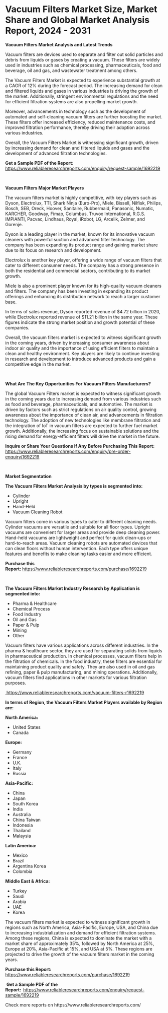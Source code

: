 <p><h1>Vacuum Filters Market Size, Market Share and Global Market Analysis Report, 2024 - 2031</h1></p><p><strong>Vacuum Filters Market Analysis and Latest Trends</strong></p>
<p><p>Vacuum filters are devices used to separate and filter out solid particles and debris from liquids or gases by creating a vacuum. These filters are widely used in industries such as chemical processing, pharmaceuticals, food and beverage, oil and gas, and wastewater treatment among others.</p><p>The Vacuum Filters Market is expected to experience substantial growth at a CAGR of 12% during the forecast period. The increasing demand for clean and filtered liquids and gases in various industries is driving the growth of the market. Additionally, stringent environmental regulations and the need for efficient filtration systems are also propelling market growth.</p><p>Moreover, advancements in technology such as the development of automated and self-cleaning vacuum filters are further boosting the market. These filters offer increased efficiency, reduced maintenance costs, and improved filtration performance, thereby driving their adoption across various industries.</p><p>Overall, the Vacuum Filters Market is witnessing significant growth, driven by increasing demand for clean and filtered liquids and gases and the development of advanced filtration technologies.</p></p>
<p><strong>Get a Sample PDF of the Report:&nbsp;</strong> <a href="https://www.reliableresearchreports.com/enquiry/request-sample/1692219">https://www.reliableresearchreports.com/enquiry/request-sample/1692219</a></p>
<p>&nbsp;</p>
<p><strong>Vacuum Filters Major Market Players</strong></p>
<p><p>The vacuum filters market is highly competitive, with key players such as Dyson, Electrolux, TTI, Shark Ninja (Euro-Pro), Miele, Bissell, Nilfisk, Philips, Bosch, SEB, Oreck, Hoover, Sanitaire, Rubbermaid, Panasonic, Numatic, KARCHER, Goodway, Fimap, Columbus, Truvox International, R.G.S. IMPIANTI, Pacvac, Lindhaus, Royal, iRobot, LG, Arcelik, Zelmer, and Gorenje.</p><p>Dyson is a leading player in the market, known for its innovative vacuum cleaners with powerful suction and advanced filter technology. The company has been expanding its product range and gaining market share due to its focus on research and development.</p><p>Electrolux is another key player, offering a wide range of vacuum filters that cater to different consumer needs. The company has a strong presence in both the residential and commercial sectors, contributing to its market growth.</p><p>Miele is also a prominent player known for its high-quality vacuum cleaners and filters. The company has been investing in expanding its product offerings and enhancing its distribution network to reach a larger customer base.</p><p>In terms of sales revenue, Dyson reported revenue of $4.72 billion in 2020, while Electrolux reported revenue of $11.21 billion in the same year. These figures indicate the strong market position and growth potential of these companies.</p><p>Overall, the vacuum filters market is expected to witness significant growth in the coming years, driven by increasing consumer awareness about indoor air quality and the importance of using efficient filters to maintain a clean and healthy environment. Key players are likely to continue investing in research and development to introduce advanced products and gain a competitive edge in the market.</p></p>
<p>&nbsp;</p>
<p><strong>What Are The Key Opportunities For Vacuum Filters Manufacturers?</strong></p>
<p><p>The global Vacuum Filters market is expected to witness significant growth in the coming years due to increasing demand from various industries such as food and beverage, pharmaceuticals, and automotive. The market is driven by factors such as strict regulations on air quality control, growing awareness about the importance of clean air, and advancements in filtration technology. The adoption of new technologies like membrane filtration and the integration of IoT in vacuum filters are expected to further fuel market growth. Additionally, the increasing focus on sustainable solutions and the rising demand for energy-efficient filters will drive the market in the future.</p></p>
<p><strong>Inquire or Share Your Questions If Any Before Purchasing This Report:</strong> <a href="https://www.reliableresearchreports.com/enquiry/pre-order-enquiry/1692219">https://www.reliableresearchreports.com/enquiry/pre-order-enquiry/1692219</a></p>
<p>&nbsp;</p>
<p><strong>Market Segmentation</strong></p>
<p><strong>The Vacuum Filters Market Analysis by types is segmented into:</strong></p>
<p><ul><li>Cylinder</li><li>Upright</li><li>Hand-Held</li><li>Vacuum Cleaning Robot</li></ul></p>
<p><p>Vacuum filters come in various types to cater to different cleaning needs. Cylinder vacuums are versatile and suitable for all floor types. Upright vacuums are convenient for larger areas and provide deep cleaning power. Hand-held vacuums are lightweight and perfect for quick clean-ups or hard-to-reach areas. Vacuum cleaning robots are automated devices that can clean floors without human intervention. Each type offers unique features and benefits to make cleaning tasks easier and more efficient.</p></p>
<p><strong>Purchase this Report:&nbsp;</strong><a href="https://www.reliableresearchreports.com/purchase/1692219">https://www.reliableresearchreports.com/purchase/1692219</a></p>
<p>&nbsp;</p>
<p><strong>The Vacuum Filters Market Industry Research by Application is segmented into:</strong></p>
<p><ul><li>Pharma & Healthcare</li><li>Chemical Process</li><li>Food Industry</li><li>Oil and Gas</li><li>Paper & Pulp</li><li>Mining</li><li>Other</li></ul></p>
<p><p>Vacuum filters have various applications across different industries. In the pharma & healthcare sector, they are used for separating solids from liquids in pharmaceutical production. In chemical processes, vacuum filters help in the filtration of chemicals. In the food industry, these filters are essential for maintaining product quality and safety. They are also used in oil and gas refining, paper & pulp manufacturing, and mining operations. Additionally, vacuum filters find applications in other markets for various filtration purposes.</p></p>
<p><a href="https://www.reliableresearchreports.com/vacuum-filters-r1692219">&nbsp;https://www.reliableresearchreports.com/vacuum-filters-r1692219</a></p>
<p><strong>In terms of Region, the Vacuum Filters Market Players available by Region are:</strong></p>
<p>
    <p> <strong> North America: </strong>
        <ul>
            <li>United States</li>
            <li>Canada</li>
        </ul>
        </p> 
    <p> <strong> Europe: </strong>
        <ul>
            <li>Germany</li>
            <li>France</li>
            <li>U.K.</li>
            <li>Italy</li>
            <li>Russia</li>
        </ul>
        </p> 
    <p> <strong> Asia-Pacific: </strong>
        <ul>
            <li>China</li>
            <li>Japan</li>
            <li>South Korea</li>
            <li>India</li>
            <li>Australia</li>
            <li>China Taiwan</li>
            <li>Indonesia</li>
            <li>Thailand</li>
            <li>Malaysia</li>
        </ul>
        </p> 
    <p> <strong> Latin America: </strong>
        <ul>
            <li>Mexico</li>
            <li>Brazil</li>
            <li>Argentina Korea</li>
            <li>Colombia</li>
        </ul>
        </p> 
    <p> <strong> Middle East & Africa: </strong>
        <ul>
            <li>Turkey</li>
            <li>Saudi</li>
            <li>Arabia</li>
            <li>UAE</li>
            <li>Korea</li>
        </ul>
    </p>
    </p>
<p><p>The vacuum filters market is expected to witness significant growth in regions such as North America, Asia-Pacific, Europe, USA, and China due to increasing industrialization and demand for efficient filtration systems. Among these regions, China is expected to dominate the market with a market share of approximately 35%, followed by North America at 25%, Europe at 20%, Asia-Pacific at 15%, and USA at 5%. These regions are projected to drive the growth of the vacuum filters market in the coming years.</p></p>
<p><strong>Purchase this Report: </strong><a href="https://www.reliableresearchreports.com/purchase/1692219">https://www.reliableresearchreports.com/purchase/1692219</a></p>
<p>&nbsp;<strong>Get a Sample PDF of the Report:&nbsp;&nbsp;</strong><a href="https://www.reliableresearchreports.com/enquiry/request-sample/1692219">https://www.reliableresearchreports.com/enquiry/request-sample/1692219</a></p>
<p><strong></strong></p>
<p>Check more reports on https://www.reliableresearchreports.com/</p>
